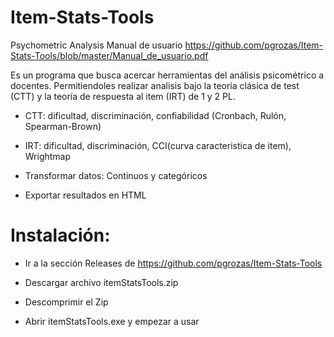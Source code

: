 # Item-Stats-Tools
Psychometric Analysis
Manual de usuario https://github.com/pgrozas/Item-Stats-Tools/blob/master/Manual_de_usuario.pdf

 Es un programa que busca acercar herramientas del análisis psicométrico a docentes. Permitiendoles realizar analisis bajo la teoría clásica de test (CTT) y la teoría de respuesta al item (IRT) de 1 y 2 PL.

- CTT: dificultad, discriminación, confiabilidad (Cronbach, Rulón, Spearman-Brown)

- IRT: dificultad, discriminación, CCI(curva caracteristica de item), Wrightmap

- Transformar datos: Continuos y categóricos

- Exportar resultados en HTML

# Instalación:

- Ir a la sección Releases de https://github.com/pgrozas/Item-Stats-Tools

- Descargar archivo itemStatsTools.zip

- Descomprimir el Zip

- Abrir itemStatsTools.exe y empezar a usar
